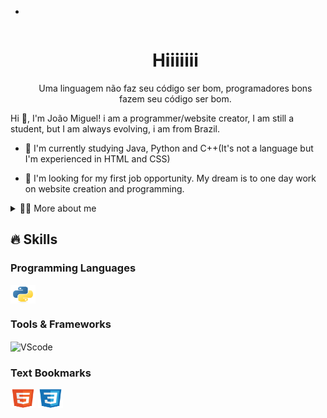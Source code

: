 - <!--título-->
<div id="user-content-toc">
  <ul align="center">
    <summary><h1 style="display: inline-block">Hiiiiiii</h1></summary>
    Uma linguagem não faz seu código ser bom, programadores bons fazem seu código ser bom. 
</div>

<!-- Presentation -->
<p>
  Hi 👋, I'm João Miguel! i am a programmer/website creator, I am still a student, but I am always evolving, i am  from Brazil.

  - 🌱 I'm currently studying Java, Python and C++(It's not a language but I'm experienced in HTML and CSS)

  - 🔭 I'm looking for my first job opportunity. My dream is to one day work on website creation and programming.
</p>

<!-- Dropdown -->
<details>
  <summary>👨‍💻 More about me</summary>

  - 💬I am 15 years old and currently live in Brazil. I'm almost fluent in Spanish and have experience with Python and a little Java, I'm currently studying at Etec in Santa Isabel in the technical course of information technology for the internet(T.I), I have experience with HTML (it's not a language but just to make it clear (lol))
  - ⚡I like reading, whether it's a good book, manga or comics, as well as watching movies and playing games! I believe that our personal interests contribute to a more accurate perception of things and to solving problems. :0
</details>






## 🔥 Skills
<!-- Skills: Programming Languages -->
  <div style="flex-basis: 48%;">
    <h3>Programming Languages</h3>
    <img align="center" alt="Python" height="30" width="40" src="https://raw.githubusercontent.com/devicons/devicon/master/icons/python/python-original.svg">
  </div>
  
  <!-- Skills: Tools & Frameworks -->
  <div style="flex-basis: 48%;">
    <h3>Tools & Frameworks</h3>
    <img align="center" alt="VScode" height="30" width="40" src="https://cdn.jsdelivr.net/gh/devicons/devicon/icons/vscode/vscode-original.svg">
  </div>

  <div style="flex-basis: 48%;">
    <h3>Text Bookmarks</h3>
     <img align="center" alt="HTML" height="30" width="40" src="https://raw.githubusercontent.com/devicons/devicon/master/icons/html5/html5-original.svg">
     <img align="center" alt="CSS" height="30" width="40" src="https://raw.githubusercontent.com/devicons/devicon/master/icons/css3/css3-original.svg">

  </div>
  
